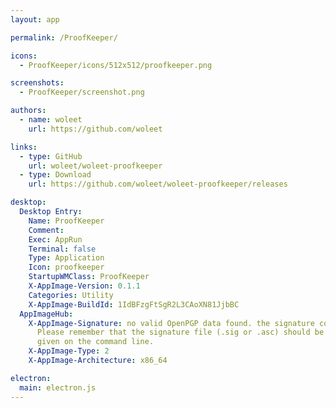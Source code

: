 ```yaml
---
layout: app

permalink: /ProofKeeper/

icons:
  - ProofKeeper/icons/512x512/proofkeeper.png

screenshots:
  - ProofKeeper/screenshot.png

authors:
  - name: woleet
    url: https://github.com/woleet

links:
  - type: GitHub
    url: woleet/woleet-proofkeeper
  - type: Download
    url: https://github.com/woleet/woleet-proofkeeper/releases

desktop:
  Desktop Entry:
    Name: ProofKeeper
    Comment: 
    Exec: AppRun
    Terminal: false
    Type: Application
    Icon: proofkeeper
    StartupWMClass: ProofKeeper
    X-AppImage-Version: 0.1.1
    Categories: Utility
    X-AppImage-BuildId: 1IdBFzgFtSgR2L3CAoXN81JjbBC
  AppImageHub:
    X-AppImage-Signature: no valid OpenPGP data found. the signature could not be verified.
      Please remember that the signature file (.sig or .asc) should be the first file
      given on the command line.
    X-AppImage-Type: 2
    X-AppImage-Architecture: x86_64

electron:
  main: electron.js
---
```

